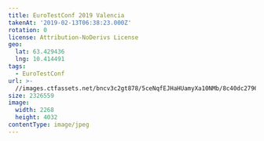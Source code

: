 ```yaml
---
title: EuroTestConf 2019 Valencia
takenAt: '2019-02-13T06:38:23.000Z'
rotation: 0
license: Attribution-NoDerivs License
geo:
  lat: 63.429436
  lng: 10.414491
tags:
  - EuroTestConf
url: >-
  //images.ctfassets.net/bncv3c2gt878/5ceNqfEJHaHUamyXa10NMb/8c40dc2796524f7bf39751608d5465bc/eurotestconf-2019-valencia_40230849173_o
size: 2326559
image:
  width: 2268
  height: 4032
contentType: image/jpeg
---
```


